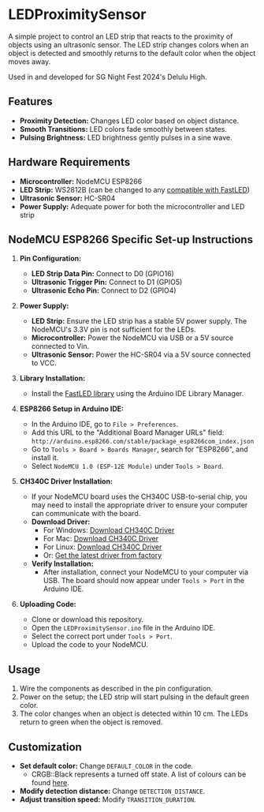 # LEDProximitySensor

A simple project to control an LED strip that reacts to the proximity of objects using an ultrasonic sensor. The LED strip changes colors when an object is detected and smoothly returns to the default color when the object moves away.

Used in and developed for SG Night Fest 2024's Delulu High.

## Features
- **Proximity Detection:** Changes LED color based on object distance.
- **Smooth Transitions:** LED colors fade smoothly between states.
- **Pulsing Brightness:** LED brightness gently pulses in a sine wave.

## Hardware Requirements
- **Microcontroller:** NodeMCU ESP8266
- **LED Strip:** WS2812B (can be changed to any [compatible with FastLED](https://github.com/FastLED/FastLED/wiki/Chipset-reference))
- **Ultrasonic Sensor:** HC-SR04
- **Power Supply:** Adequate power for both the microcontroller and LED strip

## NodeMCU ESP8266 Specific Set-up Instructions

1. **Pin Configuration:**
   - **LED Strip Data Pin:** Connect to D0 (GPIO16)
   - **Ultrasonic Trigger Pin:** Connect to D1 (GPIO5)
   - **Ultrasonic Echo Pin:** Connect to D2 (GPIO4)

2. **Power Supply:**
   - **LED Strip:** Ensure the LED strip has a stable 5V power supply. The NodeMCU's 3.3V pin is not sufficient for the LEDs.
   - **Microcontroller:** Power the NodeMCU via USB or a 5V source connected to Vin.
   - **Ultrasonic Sensor:** Power the HC-SR04 via a 5V source connected to VCC.

3. **Library Installation:**
   - Install the [FastLED library](https://github.com/FastLED/FastLED) using the Arduino IDE Library Manager.

4. **ESP8266 Setup in Arduino IDE:**
   - In the Arduino IDE, go to `File > Preferences`.
   - Add this URL to the "Additional Board Manager URLs" field: `http://arduino.esp8266.com/stable/package_esp8266com_index.json`
   - Go to `Tools > Board > Boards Manager`, search for "ESP8266", and install it.
   - Select `NodeMCU 1.0 (ESP-12E Module)` under `Tools > Board`.

5. **CH340C Driver Installation:**
   - If your NodeMCU board uses the CH340C USB-to-serial chip, you may need to install the appropriate driver to ensure your computer can communicate with the board.
   - **Download Driver:**
     - For Windows: [Download CH340C Driver](https://drive.google.com/file/d/1kk0b2HTYLKBXxS4TNNlC_neef6iE94sV/view)
     - For Mac: [Download CH340C Driver](https://drive.google.com/file/d/1iZ4fO-eAttw0ztlWVN_VTPB9cVSOu3CX/view)
     - For Linux: [Download CH340C Driver](https://drive.google.com/file/d/1iZ4fO-eAttw0ztlWVN_VTPB9cVSOu3CX/view)
     - Or: [Get the latest driver from factory](http://www.wch.cn/downloads/CH341SER_ZIP.html)
   - **Verify Installation:**
     - After installation, connect your NodeMCU to your computer via USB. The board should now appear under `Tools > Port` in the Arduino IDE.

6. **Uploading Code:**
   - Clone or download this repository.
   - Open the `LEDProximitySensor.ino` file in the Arduino IDE.
   - Select the correct port under `Tools > Port`.
   - Upload the code to your NodeMCU.

## Usage
1. Wire the components as described in the pin configuration.
2. Power on the setup; the LED strip will start pulsing in the default green color.
3. The color changes when an object is detected within 10 cm. The LEDs return to green when the object is removed.

## Customization
- **Set default color:** Change `DEFAULT_COLOR` in the code.
  - CRGB::Black represents a turned off state. A list of colours can be found [here](https://fastled.io/docs/struct_c_r_g_b.html).
- **Modify detection distance:** Change `DETECTION_DISTANCE`.
- **Adjust transition speed:** Modify `TRANSITION_DURATION`.
